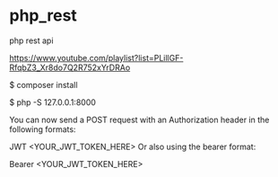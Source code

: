 # php_rest
php rest api 


https://www.youtube.com/playlist?list=PLillGF-RfqbZ3_Xr8do7Q2R752xYrDRAo

$ composer install

$ php -S 127.0.0.1:8000

You can now send a POST request with an Authorization header in the following formats:

JWT <YOUR_JWT_TOKEN_HERE> 
Or also using the bearer format:

Bearer <YOUR_JWT_TOKEN_HERE>